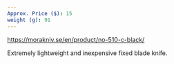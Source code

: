 ```yaml
---
Approx. Price ($): 15
weight (g): 91
---
```

https://morakniv.se/en/product/no-510-c-black/

Extremely lightweight and inexpensive fixed blade knife.